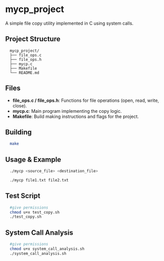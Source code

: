 # mycp_project

A simple file copy utility implemented in C using system calls.

## Project Structure

```
  mycp_project/
  ├── file_ops.c
  ├── file_ops.h
  ├── mycp.c
  ├── Makefile
  └── README.md
```

## Files

- **file_ops.c / file_ops.h**: Functions for file operations (open, read, write, close).
- **mycp.c**: Main program implementing the copy logic.
- **Makefile**: Build making instructions and flags for the project.

## Building

```sh
  make
```

## Usage & Example

```sh
  ./mycp <source_file> <destination_file>

  ./mycp file1.txt file2.txt
```

## Test Script
```sh
  #give permissions
  chmod u+x test_copy.sh
  ./test_copy.sh
```

## System Call Analysis
```sh
  #give permissions
  chmod u+x system_call_analysis.sh
  ./system_call_analysis.sh
```
